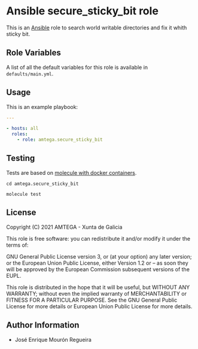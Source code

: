 # Ansible secure_sticky_bit role

This is an [Ansible](http://www.ansible.com) role to search world writable directories and fix it whith sticky bit.

## Role Variables

A list of all the default variables for this role is available in `defaults/main.yml`.

## Usage

This is an example playbook:

```yaml
---

- hosts: all
  roles:
    - role: amtega.secure_sticky_bit
```

## Testing

Tests are based on [molecule with docker containers](https://molecule.readthedocs.io/en/latest/installation.html).

```shell
cd amtega.secure_sticky_bit

molecule test
```


## License

Copyright (C) 2021 AMTEGA - Xunta de Galicia

This role is free software: you can redistribute it and/or modify it under the terms of:

GNU General Public License version 3, or (at your option) any later version; or the European Union Public License, either Version 1.2 or – as soon they will be approved by the European Commission ­subsequent versions of the EUPL.

This role is distributed in the hope that it will be useful, but WITHOUT ANY WARRANTY; without even the implied warranty of MERCHANTABILITY or FITNESS FOR A PARTICULAR PURPOSE.  See the GNU General Public License for more details or European Union Public License for more details.

## Author Information

- José Enrique Mourón Regueira
